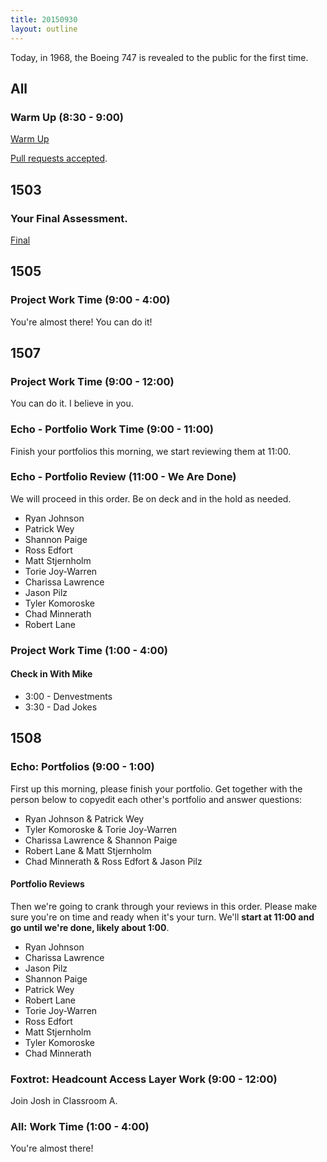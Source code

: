 ```yaml
---
title: 20150930
layout: outline
---
```


Today, in 1968, the Boeing 747 is revealed to the public for the first time.

## All

### Warm Up (8:30 - 9:00)

[Warm Up](https://thewarmup.herokuapp.com)

[Pull requests accepted](https://github.com/mikedao/the-warm-up).


## 1503

### Your Final Assessment.

[Final](https://www.youtube.com/watch?v=9jK-NcRmVcw)


## 1505

### Project Work Time (9:00 - 4:00)

You're almost there! You can do it!


## 1507

### Project Work Time (9:00 - 12:00)

You can do it. I believe in you.

### Echo - Portfolio Work Time (9:00 - 11:00)

Finish your portfolios this morning, we start reviewing them at 11:00.

### Echo - Portfolio Review (11:00 - We Are Done)

We will proceed in this order. Be on deck and in the hold as needed.


* Ryan Johnson 
* Patrick Wey
* Shannon Paige
* Ross Edfort
* Matt Stjernholm
* Torie Joy-Warren
* Charissa Lawrence
* Jason Pilz
* Tyler Komoroske
* Chad Minnerath
* Robert Lane


### Project Work Time (1:00 - 4:00)

#### Check in With Mike

* 3:00 - Denvestments
* 3:30 - Dad Jokes

## 1508

### Echo: Portfolios (9:00 - 1:00)

First up this morning, please finish your portfolio. Get together
with the person below to copyedit each other's portfolio and answer
questions:

* Ryan Johnson & Patrick Wey
* Tyler Komoroske & Torie Joy-Warren
* Charissa Lawrence & Shannon Paige
* Robert Lane & Matt Stjernholm
* Chad Minnerath & Ross Edfort & Jason Pilz

#### Portfolio Reviews

Then we're going to crank through your reviews in this order. Please
make sure you're on time and ready when it's your turn. We'll **start at 11:00 and go until we're done, likely about 1:00**.

* Ryan Johnson
* Charissa Lawrence
* Jason Pilz
* Shannon Paige
* Patrick Wey
* Robert Lane
* Torie Joy-Warren
* Ross Edfort
* Matt Stjernholm
* Tyler Komoroske
* Chad Minnerath

### Foxtrot: Headcount Access Layer Work (9:00 - 12:00)

Join Josh in Classroom A.

### All: Work Time (1:00 - 4:00)

You're almost there!
